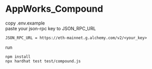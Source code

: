 # AppWorks_Compound

copy .env.example<br>
paste your json-rpc key to JSON_RPC_URL <br>

```
JSON_RPC_URL = https://eth-mainnet.g.alchemy.com/v2/<your_key>
```

run

```
npm install
npx hardhat test test/compound.js
```
